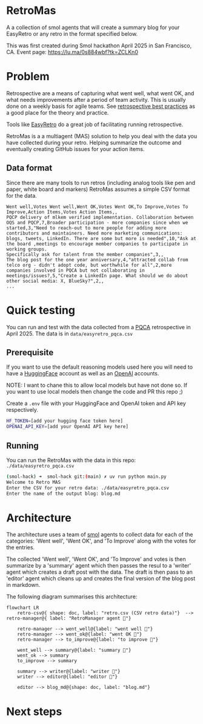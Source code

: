 # RetroMas

A a collection of smol agents that will create a summary blog for your EasyRetro or any retro in the format specified below.

This was first created during Smol hackathon April 2025 in San Francisco, CA. Event page: https://lu.ma/0s884wbf?tk=ZCLKn0

# Problem

Retrospective are a means of capturing what went well, what went OK, and what needs improvements after a period of team activity. This is usually done on a weekly basis for agile teams. See [retrospective best practices]() as a good place for the theory and practice.

Tools like [EasyRetro](easyretro.io) do a great job of facilitating running retrospective.

RetroMas is a a multiagent (MAS) solution to help you deal with the data you have collected during your retro. Helping summarize the outcome and eventually creating GitHub issues for your action items.

## Data format

Since there are many tools to run retros (including analog tools like pen and paper, white board and markers) RetroMas assumes a simple CSV format for the data.

```csv
Went well,Votes Went well,Went OK,Votes Went OK,To Improve,Votes To Improve,Action Items,Votes Action Items,,
PQCP delivery of mlkem verified implementation. Collaboration between OQS and PQCP,7,Broader participation - more companies since when we started,3,"Need to reach-out to more people for adding more contributors and maintainers. Need more marketing communications: blogs, tweets, LinkedIn. There are some but more is needed",10,"Ask at the board ,meetings to encourage member companies to participate in working groups.
Specifically ask for talent from the member companies",3,,
The blog post for the one year anniversary,4,"attracted collab from telco org - didn't adopt code, but worthwhile for all",2,more companies involved in PQCA but not collaborating in meetings/issues?,5,"Create a LinkedIn page. What should we do about other social media: X, BlueSky?",2,,
...
```

# Quick testing

You can run and test with the data collected from a [PQCA](https://pqca.org) retrospective in April 2025. The data is in `data/easyretro_pqca.csv`

## Prerequisite

If you want to use the default reasoning models used here you will need to have a [HuggingFace](huggingface.com) account as well as an [OpenAI](openai.com) accounts. 

NOTE: I want to chane this to allow local models but have not done so. If you want to use local models then change the code and PR this repo ;)

Create a `.env` file with your HuggingFace and OpenAI token and API key respectively.

```bash
HF_TOKEN=[add your hugging face token here]
OPENAI_API_KEY=[add your OpenAI API key here]
```

## Running

You can run the RetroMas with the data in this repo: `./data/easyretro_pqca.csv`

```bash
(smol-hack) ➜  smol-hack git:(main) ✗ uv run python main.py
Welcome to Retro MAS
Enter the CSV for your retro data: ./data/easyretro_pqca.csv
Enter the name of the output blog: blog.md
```

# Architecture

The architecture uses a team of [smol]() agents to collect data for each of the categories: 'Went well', 'Went OK', and 'To Improve' along with the votes for the entries.

The collected 'Went well', 'Went OK', and 'To Improve' and votes is then summarize by a 'summary' agent which then passes the resul to a 'writer' agent which creates a draft post with the data. The draft is then pass to an 'editor' agent which cleans up and creates the final version of the blog post in markdown.

The following diagram summarises this architecture:

```mermaid
flowchart LR
    retro-csv@{ shape: doc, label: "retro.csv (CSV retro data)"}  --> retro-manager@{ label: "RetroManager agent 🤖"}

    retro-manager --> went_well@{label: "went well 🤖"}
    retro-manager --> went_ok@{label: "went OK 🤖"}
    retro-manager --> to_improve@{label: "to improve 🤖"}

    went_well --> summary@{label: "summary 🤖"}
    went_ok --> summary
    to_improve --> summary

    summary --> writer@{label: "writer 🤖"}
    writer --> editor@{label: "editor 🤖"}

    editor --> blog_md@{shape: doc, label: "blog.md"}
```


# Next steps
